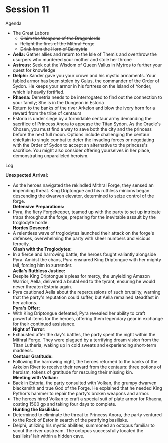 # Session 11

Agenda

* The Great Labors  
  * ~~Claim the Weapons of the Dragonlords~~  
  * ~~Relight the fires of the Mithral Forge~~  
  * ~~Drink from the Horn of Balmytria~~   
* **Aella:** Gather allies and return to the Isle of Themis and overthrow the usurpers who murdered your mother and stole her throne  
* **Astreus:** Seek out the Wisdom of Queen Vallus in Mytros to further your quest for knowledge  
* **Delphi:** Xander gave you your crown and his mystic armaments. Your fabled armor has been stolen by Gaius, the commander of the Order of Sydon. He keeps your armor in his fortress on the Island of Yonder, which is heavily fortified.  
* **Rhaena:** Demetria needs to be interrogated to find out the connection to your family; She is in the Dungeon in Estoria  
* Return to the banks of the river Arkelon and blow the ivory horn for a reward from the tribe of centaurs  
* Estoria is under siege by a formidable centaur army demanding the sacrifice of Princess Anora to appease the Titan Sydon. As the Oracle's Chosen, you must find a way to save both the city and the princess before the next full moon. Options include challenging the centaur chieftain to single combat to deter the invading forces or negotiating with the Order of Sydon to accept an alternative to the princess's sacrifice. You might also consider offering yourselves in her place, demonstrating unparalleled heroism.

Log

**Unexpected Arrival:**

* As the heroes navigated the rekindled Mithral Forge, they sensed an impending threat. King Driptongue and his ruthless minions began descending the dwarven elevator, determined to seize control of the forge.  
  **Defensive Preparations:**  
* Pyra, the fiery Forgekeeper, teamed up with the party to set up intricate traps throughout the forge, preparing for the inevitable assault by the troglodyte horde.  
  **Hordes Descend:**  
* A relentless wave of troglodytes launched their attack on the forge's defenses, overwhelming the party with sheer numbers and vicious ferocity.  
  **Clash with the Troglodytes:**  
* In a fierce and harrowing battle, the heroes fought valiantly alongside Pyra. Amidst the chaos, Pyra ensnared King Driptongue with her mighty tail, forcing him to surrender.  
  **Aella's Ruthless Justice:**  
* Despite King Driptongue's pleas for mercy, the unyielding Amazon Warrior, Aella, delivered a brutal end to the tyrant, ensuring he would never threaten Estoria again.  
* Pyra cautioned Aella about the repercussions of such brutality, warning that the party's reputation could suffer, but Aella remained steadfast in her actions.  
  **Pyra's Offer:**  
* With King Driptongue defeated, Pyra revealed her ability to craft powerful items for the heroes, offering them legendary gear in exchange for their continued assistance.  
  **Night of Terror:**  
* Exhausted after the day's battles, the party spent the night within the Mithral Forge. They were plagued by a terrifying dream vision from the Titan Lutheria, waking up in cold sweats and experiencing short-term madness.  
  **Centaur Gratitude:**  
* Following the harrowing night, the heroes returned to the banks of the Arkelon River to receive their reward from the centaurs: three potions of heroism, tokens of gratitude for rescuing their missing kin.  
  **Meeting with Volkan:**  
* Back in Estoria, the party consulted with Volkan, the grumpy dwarven blacksmith and true God of the Forge. He explained that he needed King Pythor's hammer to repair the party's broken weapons and armor.  
* The heroes hired Volkan to craft a special suit of plate armor for Rhaena, costing 1500 gp and taking four days to complete.   
  **Hunting the Basilisks:**  
* Determined to eliminate the threat to Princess Anora, the party ventured to the Rock of Estor in search of the petrifying basilisks.  
* Delphi, utilizing his mystic abilities, summoned an octopus familiar to scout the river upstream. The octopus successfully located the basilisks' lair within a hidden cave.
